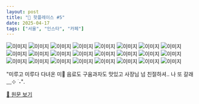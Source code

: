 ```yaml
---
layout: post
title: "📍 핫플레이스 #5"
date: 2025-04-17
tags: ["서울", "인스타", "카페"]
---
```


![이미지](https://scontent-ssn1-1.cdninstagram.com/v/t51.2885-15/484837331_18445386514072499_1383207891244366560_n.jpg?stp=dst-jpg_e35_tt6&efg=eyJ2ZW5jb2RlX3RhZyI6IkNBUk9VU0VMX0lURU0uaW1hZ2VfdXJsZ2VuLjE0NDB4MTgwMC5zZHIuZjc1NzYxLmRlZmF1bHRfaW1hZ2UifQ&_nc_ht=scontent-ssn1-1.cdninstagram.com&_nc_cat=111&_nc_oc=Q6cZ2QGvK9QDtIHQQcHJfNPZGOovWoWXv8_qHqmVVNYV1muQkGw7miXf_ctoB_9SLQ26rOA&_nc_ohc=MCxRToByetsQ7kNvwFo-akc&_nc_gid=3xDMZY2AoGdAZZjCKa1TIQ&edm=APs17CUBAAAA&ccb=7-5&ig_cache_key=MzU4OTI1MDY2ODkzNjU1Njc2MQ%3D%3D.3-ccb7-5&oh=00_AfEWTrqAFXo9XI07La3GLKU4BdS-4FgwJau5igV_6wbSUA&oe=6806613F&_nc_sid=10d13b)
![이미지](https://scontent-ssn1-1.cdninstagram.com/v/t51.2885-15/484953161_18445386502072499_4566252705471561312_n.jpg?stp=dst-jpg_e35_tt6&efg=eyJ2ZW5jb2RlX3RhZyI6IkNBUk9VU0VMX0lURU0uaW1hZ2VfdXJsZ2VuLjE0NDB4MTgwMC5zZHIuZjc1NzYxLmRlZmF1bHRfaW1hZ2UifQ&_nc_ht=scontent-ssn1-1.cdninstagram.com&_nc_cat=111&_nc_oc=Q6cZ2QGvK9QDtIHQQcHJfNPZGOovWoWXv8_qHqmVVNYV1muQkGw7miXf_ctoB_9SLQ26rOA&_nc_ohc=JqLjcyH4XzwQ7kNvwFX9mHE&_nc_gid=3xDMZY2AoGdAZZjCKa1TIQ&edm=APs17CUBAAAA&ccb=7-5&ig_cache_key=MzU4OTI1MDY2ODgxMDU3MDM3OA%3D%3D.3-ccb7-5&oh=00_AfFgUIUF0HCcO6FS8N7yQrty7wp-Gb2raZGwktl0TYwNrw&oe=68064EA9&_nc_sid=10d13b)
![이미지](https://scontent-ssn1-1.cdninstagram.com/v/t51.2885-19/475689272_3052330901595997_7077744464476303074_n.jpg?stp=dst-jpg_s150x150_tt6&_nc_ht=scontent-ssn1-1.cdninstagram.com&_nc_cat=101&_nc_oc=Q6cZ2QFFHwiqBneX8cB_-V9XSevksCAxbabgupbZry7oYn809egtXYR_npn5IpgFZnDve2M&_nc_ohc=-h2Sg6IaEjUQ7kNvwGxcQFi&_nc_gid=3xDMZY2AoGdAZZjCKa1TIQ&edm=APs17CUBAAAA&ccb=7-5&oh=00_AfHr37w2tvUJgZOuzhN1IA4EBZcjBJ8B3lzS9oephOTN8w&oe=68065E04&_nc_sid=10d13b)
![이미지](https://scontent-ssn1-1.cdninstagram.com/v/t51.2885-19/489378227_1423342781998484_2825666045487449435_n.jpg?stp=dst-jpg_s150x150_tt6&_nc_ht=scontent-ssn1-1.cdninstagram.com&_nc_cat=108&_nc_oc=Q6cZ2QF0T7HrfbGOOVi2DU8dswg3Dnc_vilwRsyeGFRLxw4HgaFowdqYmmRugElyFsZESl4&_nc_ohc=D2LSErZvrzQQ7kNvwFKGuCC&_nc_gid=3xDMZY2AoGdAZZjCKa1TIQ&edm=APs17CUBAAAA&ccb=7-5&oh=00_AfGAlManhYDfLHdMk4FfUTiJNGOI1TpXrVejiqx7RIUDWQ&oe=68063FB7&_nc_sid=10d13b)
![이미지](https://scontent-ssn1-1.cdninstagram.com/v/t51.2885-19/464945003_544561504972345_7409198579891381911_n.jpg?stp=dst-jpg_s150x150_tt6&_nc_ht=scontent-ssn1-1.cdninstagram.com&_nc_cat=101&_nc_oc=Q6cZ2QF0T7HrfbGOOVi2DU8dswg3Dnc_vilwRsyeGFRLxw4HgaFowdqYmmRugElyFsZESl4&_nc_ohc=fufvrcIHkZwQ7kNvwGirUyg&_nc_gid=3xDMZY2AoGdAZZjCKa1TIQ&edm=APs17CUBAAAA&ccb=7-5&oh=00_AfHAKA_Gxl3VSiB89uTAUxR4JF6wjnWQ-FdXJzS8LKNMFQ&oe=68063FE9&_nc_sid=10d13b)
![이미지](https://scontent-ssn1-1.cdninstagram.com/v/t51.2885-19/462319700_3841632016075949_6379293761155145805_n.jpg?stp=dst-jpg_s150x150_tt6&_nc_ht=scontent-ssn1-1.cdninstagram.com&_nc_cat=105&_nc_oc=Q6cZ2QF0T7HrfbGOOVi2DU8dswg3Dnc_vilwRsyeGFRLxw4HgaFowdqYmmRugElyFsZESl4&_nc_ohc=siM7OlFaqbEQ7kNvwGqppUr&_nc_gid=3xDMZY2AoGdAZZjCKa1TIQ&edm=APs17CUBAAAA&ccb=7-5&oh=00_AfFb00JJUlOQFEcFZbn3QkhMazvj1lNE8_jQaxEc_QJURQ&oe=680642BD&_nc_sid=10d13b)
![이미지](https://scontent-ssn1-1.cdninstagram.com/v/t51.2885-19/485707372_1305646110522908_969972180254550496_n.jpg?stp=dst-jpg_s150x150_tt6&_nc_ht=scontent-ssn1-1.cdninstagram.com&_nc_cat=108&_nc_oc=Q6cZ2QF0T7HrfbGOOVi2DU8dswg3Dnc_vilwRsyeGFRLxw4HgaFowdqYmmRugElyFsZESl4&_nc_ohc=0eTcChl6BTMQ7kNvwGtPoqa&_nc_gid=3xDMZY2AoGdAZZjCKa1TIQ&edm=APs17CUBAAAA&ccb=7-5&oh=00_AfHW_RZ36CeiS4FVuhQbi-9ZSuJ8otyOR11hBIvjTUuqMA&oe=68063FC0&_nc_sid=10d13b)
![이미지](https://scontent-ssn1-1.cdninstagram.com/v/t51.2885-19/470460702_27915904938056806_597239217417755518_n.jpg?stp=dst-jpg_s150x150_tt6&_nc_ht=scontent-ssn1-1.cdninstagram.com&_nc_cat=110&_nc_oc=Q6cZ2QF0T7HrfbGOOVi2DU8dswg3Dnc_vilwRsyeGFRLxw4HgaFowdqYmmRugElyFsZESl4&_nc_ohc=vkiiycwUeG4Q7kNvwEp5sBO&_nc_gid=3xDMZY2AoGdAZZjCKa1TIQ&edm=APs17CUBAAAA&ccb=7-5&oh=00_AfEJqE3jq01HzPZROoLPOXtT9F5mat1qpf-iHtYUW2jPDA&oe=68064CDB&_nc_sid=10d13b)
![이미지](https://scontent-ssn1-1.cdninstagram.com/v/t51.2885-15/491897157_18451218037072499_4803214208091096342_n.jpg?stp=dst-jpg_e35_tt6&efg=eyJ2ZW5jb2RlX3RhZyI6IkNBUk9VU0VMX0lURU0uaW1hZ2VfdXJsZ2VuLjE0NDB4MTc5OS5zZHIuZjc1NzYxLmRlZmF1bHRfaW1hZ2UifQ&_nc_ht=scontent-ssn1-1.cdninstagram.com&_nc_cat=111&_nc_oc=Q6cZ2QGvK9QDtIHQQcHJfNPZGOovWoWXv8_qHqmVVNYV1muQkGw7miXf_ctoB_9SLQ26rOA&_nc_ohc=QSdcxTK51J0Q7kNvwG5bsHK&_nc_gid=3xDMZY2AoGdAZZjCKa1TIQ&edm=APs17CUBAAAA&ccb=7-5&ig_cache_key=MzYxMjAxNDY3MDg4ODIyMDAwNw%3D%3D.3-ccb7-5&oh=00_AfHp--MocElyqiHojIrHEo0UGjPNX3KVPrmrKQLfpiFRsw&oe=68066AEC&_nc_sid=10d13b)
![이미지](https://scontent-ssn1-1.cdninstagram.com/v/t51.2885-19/476182106_1315756643093661_227459112144785945_n.jpg?stp=dst-jpg_s150x150_tt6&_nc_ht=scontent-ssn1-1.cdninstagram.com&_nc_cat=109&_nc_oc=Q6cZ2QF0T7HrfbGOOVi2DU8dswg3Dnc_vilwRsyeGFRLxw4HgaFowdqYmmRugElyFsZESl4&_nc_ohc=-mkdUzFJVGQQ7kNvwFRiZ_3&_nc_gid=3xDMZY2AoGdAZZjCKa1TIQ&edm=APs17CUBAAAA&ccb=7-5&oh=00_AfGHpPNVFa1SVY8r22-hH4E5c46vWNIpu_Sj0Bslh1Sszw&oe=68065DA9&_nc_sid=10d13b)
![이미지](https://scontent-ssn1-1.cdninstagram.com/v/t51.2885-19/481937128_1142523793802963_5303318457595468391_n.jpg?stp=dst-jpg_s150x150_tt6&_nc_ht=scontent-ssn1-1.cdninstagram.com&_nc_cat=111&_nc_oc=Q6cZ2QF0T7HrfbGOOVi2DU8dswg3Dnc_vilwRsyeGFRLxw4HgaFowdqYmmRugElyFsZESl4&_nc_ohc=-MYnBFSl1ZMQ7kNvwEvl0p7&_nc_gid=3xDMZY2AoGdAZZjCKa1TIQ&edm=APs17CUBAAAA&ccb=7-5&oh=00_AfHUmNdJuO3IgmYMGun69zBFuOLS6dDnSE7faL8wFmoeww&oe=68064543&_nc_sid=10d13b)
![이미지](https://scontent-ssn1-1.cdninstagram.com/v/t51.2885-19/434302538_1169717114016481_8185450264511578745_n.jpg?stp=dst-jpg_s150x150_tt6&_nc_ht=scontent-ssn1-1.cdninstagram.com&_nc_cat=101&_nc_oc=Q6cZ2QF0T7HrfbGOOVi2DU8dswg3Dnc_vilwRsyeGFRLxw4HgaFowdqYmmRugElyFsZESl4&_nc_ohc=o4nXkC75wZYQ7kNvwEMtKZ5&_nc_gid=3xDMZY2AoGdAZZjCKa1TIQ&edm=APs17CUBAAAA&ccb=7-5&oh=00_AfHPG7WOXNDOP3rNzddIlOF10bIvFWsgdj3RVDjmkMPNCg&oe=68065A2D&_nc_sid=10d13b)
![이미지](https://scontent-ssn1-1.cdninstagram.com/v/t51.2885-15/484179137_18444761965072499_7874430935301256297_n.jpg?stp=dst-jpegr_e35_tt6&efg=eyJ2ZW5jb2RlX3RhZyI6IkNBUk9VU0VMX0lURU0uaW1hZ2VfdXJsZ2VuLjE0NDB4MTgwMC5oZHIuZjc1NzYxLmRlZmF1bHRfaW1hZ2UifQ&_nc_ht=scontent-ssn1-1.cdninstagram.com&_nc_cat=111&_nc_oc=Q6cZ2QGvK9QDtIHQQcHJfNPZGOovWoWXv8_qHqmVVNYV1muQkGw7miXf_ctoB_9SLQ26rOA&_nc_ohc=qpQnMQEv25wQ7kNvwH4fi-y&_nc_gid=3xDMZY2AoGdAZZjCKa1TIQ&edm=APs17CUBAAAA&ccb=7-5&ig_cache_key=MzU4NzA5MDE5MDAyNjA2NTMzOQ%3D%3D.3-ccb7-5&oh=00_AfEOg5RoUrQIhwTneWBYZ7IGU-fv6GDtDqH7QZE26yD4pg&oe=680653C2&_nc_sid=10d13b)
![이미지](https://scontent-ssn1-1.cdninstagram.com/v/t51.2885-19/485156670_670068182059885_2838016793203841833_n.jpg?stp=dst-jpg_s150x150_tt6&_nc_ht=scontent-ssn1-1.cdninstagram.com&_nc_cat=101&_nc_oc=Q6cZ2QF0T7HrfbGOOVi2DU8dswg3Dnc_vilwRsyeGFRLxw4HgaFowdqYmmRugElyFsZESl4&_nc_ohc=GE0UVTUyYBwQ7kNvwHkQnSn&_nc_gid=3xDMZY2AoGdAZZjCKa1TIQ&edm=APs17CUBAAAA&ccb=7-5&oh=00_AfHnmJOsiPxTzKEz-cFt3CULju1WJHr6z1cllVuxRpmHXw&oe=680662B4&_nc_sid=10d13b)
![이미지](https://scontent-ssn1-1.cdninstagram.com/v/t51.2885-15/485258139_18446054857072499_8352926510555257574_n.jpg?stp=dst-jpegr_e35_tt6&efg=eyJ2ZW5jb2RlX3RhZyI6IkNBUk9VU0VMX0lURU0uaW1hZ2VfdXJsZ2VuLjE0NDB4MTgwMC5oZHIuZjc1NzYxLmRlZmF1bHRfaW1hZ2UifQ&_nc_ht=scontent-ssn1-1.cdninstagram.com&_nc_cat=111&_nc_oc=Q6cZ2QGvK9QDtIHQQcHJfNPZGOovWoWXv8_qHqmVVNYV1muQkGw7miXf_ctoB_9SLQ26rOA&_nc_ohc=5U31mKVCACAQ7kNvwG6EDzo&_nc_gid=3xDMZY2AoGdAZZjCKa1TIQ&edm=APs17CUBAAAA&ccb=7-5&ig_cache_key=MzU5MTc5NTY4NDEyOTA0NDcyNg%3D%3D.3-ccb7-5&oh=00_AfG_zc2CNnNbrUvmLsMU8k43pEuGDzr8mpyZIGtxH-PLAQ&oe=68063AB3&_nc_sid=10d13b)
![이미지](https://scontent-ssn1-1.cdninstagram.com/v/t51.2885-19/485495695_1686988805227509_3829899919439870877_n.jpg?stp=dst-jpg_s150x150_tt6&_nc_ht=scontent-ssn1-1.cdninstagram.com&_nc_cat=109&_nc_oc=Q6cZ2QF0T7HrfbGOOVi2DU8dswg3Dnc_vilwRsyeGFRLxw4HgaFowdqYmmRugElyFsZESl4&_nc_ohc=JXHkDEXr1DsQ7kNvwEK2Fbo&_nc_gid=3xDMZY2AoGdAZZjCKa1TIQ&edm=APs17CUBAAAA&ccb=7-5&oh=00_AfEsn2yvfaOlOPDaFUsL9yQptdOEK6KPl40ZTrO-d6_Q1g&oe=68065565&_nc_sid=10d13b)
![이미지](https://scontent-ssn1-1.cdninstagram.com/v/t51.2885-19/476900761_8855330204564143_1225374352933620041_n.jpg?stp=dst-jpg_s150x150_tt6&_nc_ht=scontent-ssn1-1.cdninstagram.com&_nc_cat=107&_nc_oc=Q6cZ2QF0T7HrfbGOOVi2DU8dswg3Dnc_vilwRsyeGFRLxw4HgaFowdqYmmRugElyFsZESl4&_nc_ohc=ny07ApzPZMcQ7kNvwEfGSVK&_nc_gid=3xDMZY2AoGdAZZjCKa1TIQ&edm=APs17CUBAAAA&ccb=7-5&oh=00_AfGUDUFtEGQNxh3uQtKweCq4xS82HRYY_iDqdfYrf8BElw&oe=68064544&_nc_sid=10d13b)
![이미지](https://scontent-ssn1-1.cdninstagram.com/v/t51.2885-15/485684294_18445801459072499_6692163519781759607_n.jpg?stp=dst-jpegr_e35_tt6&efg=eyJ2ZW5jb2RlX3RhZyI6IkNBUk9VU0VMX0lURU0uaW1hZ2VfdXJsZ2VuLjE0NDB4MTgwMC5oZHIuZjc1NzYxLmRlZmF1bHRfaW1hZ2UifQ&_nc_ht=scontent-ssn1-1.cdninstagram.com&_nc_cat=111&_nc_oc=Q6cZ2QGvK9QDtIHQQcHJfNPZGOovWoWXv8_qHqmVVNYV1muQkGw7miXf_ctoB_9SLQ26rOA&_nc_ohc=cVogMMuS3MQQ7kNvwH-_X88&_nc_gid=3xDMZY2AoGdAZZjCKa1TIQ&edm=APs17CUBAAAA&ccb=7-5&ig_cache_key=MzU5MDc2NjEyMzMwODE1NjkxNg%3D%3D.3-ccb7-5&oh=00_AfHPigMWMnsPHOWZLYlAmWllQYb9q7PLpED6zB8zrjVz7w&oe=680637E0&_nc_sid=10d13b)
![이미지](https://scontent-ssn1-1.cdninstagram.com/v/t51.2885-19/428136818_956870962536686_8161255641713131102_n.jpg?stp=dst-jpg_s150x150_tt6&_nc_ht=scontent-ssn1-1.cdninstagram.com&_nc_cat=102&_nc_oc=Q6cZ2QF0T7HrfbGOOVi2DU8dswg3Dnc_vilwRsyeGFRLxw4HgaFowdqYmmRugElyFsZESl4&_nc_ohc=vYFwW3YulWcQ7kNvwEwfESF&_nc_gid=3xDMZY2AoGdAZZjCKa1TIQ&edm=APs17CUBAAAA&ccb=7-5&oh=00_AfFAk6fFrBXiuFB9X8L7HAwIN7TlfR3xCIPqx7iYmIazEg&oe=680653C4&_nc_sid=10d13b)
![이미지](https://scontent-ssn1-1.cdninstagram.com/v/t51.2885-15/489596650_18449766493072499_666166262842512419_n.jpg?stp=dst-jpg_e35_tt6&efg=eyJ2ZW5jb2RlX3RhZyI6IkNBUk9VU0VMX0lURU0uaW1hZ2VfdXJsZ2VuLjE0NDB4MTc5OC5zZHIuZjc1NzYxLmRlZmF1bHRfaW1hZ2UifQ&_nc_ht=scontent-ssn1-1.cdninstagram.com&_nc_cat=111&_nc_oc=Q6cZ2QGvK9QDtIHQQcHJfNPZGOovWoWXv8_qHqmVVNYV1muQkGw7miXf_ctoB_9SLQ26rOA&_nc_ohc=u8960LdmtTUQ7kNvwGtjH1q&_nc_gid=3xDMZY2AoGdAZZjCKa1TIQ&edm=APs17CUBAAAA&ccb=7-5&ig_cache_key=MzYwNjE3ODg4MzExMDE3MTkyNQ%3D%3D.3-ccb7-5&oh=00_AfG4VjIn-foPp0cdyIxFk3c6gE6q8jYdV1KcOCuEig2D3g&oe=68066685&_nc_sid=10d13b)
![이미지](https://scontent-ssn1-1.cdninstagram.com/v/t51.2885-15/480751236_18441213463072499_4647318979129850629_n.jpg?stp=dst-jpegr_e35_tt6&efg=eyJ2ZW5jb2RlX3RhZyI6IkNBUk9VU0VMX0lURU0uaW1hZ2VfdXJsZ2VuLjE0NDB4MTgwMC5oZHIuZjc1NzYxLmRlZmF1bHRfaW1hZ2UifQ&_nc_ht=scontent-ssn1-1.cdninstagram.com&_nc_cat=111&_nc_oc=Q6cZ2QGvK9QDtIHQQcHJfNPZGOovWoWXv8_qHqmVVNYV1muQkGw7miXf_ctoB_9SLQ26rOA&_nc_ohc=RiL8W6uaAFYQ7kNvwGjOQSD&_nc_gid=3xDMZY2AoGdAZZjCKa1TIQ&edm=APs17CUBAAAA&ccb=7-5&ig_cache_key=MzU3Mjc2MzY0Nzk5NzAyMDU2OA%3D%3D.3-ccb7-5&oh=00_AfHr_9rwTIpsJLneKCboem9Jg1trt5IcMpw9m2n__pJh2g&oe=680644FD&_nc_sid=10d13b)
![이미지](https://scontent-ssn1-1.cdninstagram.com/v/t51.2885-19/486089148_1008092848091771_6583026152004183077_n.jpg?stp=dst-jpg_s150x150_tt6&_nc_ht=scontent-ssn1-1.cdninstagram.com&_nc_cat=111&_nc_oc=Q6cZ2QF0T7HrfbGOOVi2DU8dswg3Dnc_vilwRsyeGFRLxw4HgaFowdqYmmRugElyFsZESl4&_nc_ohc=2Q-VT3dV7X4Q7kNvwE59WQ5&_nc_gid=3xDMZY2AoGdAZZjCKa1TIQ&edm=APs17CUBAAAA&ccb=7-5&oh=00_AfEIC_EOARchFpmrPfdhSRwkgCMVdJmZuCizg_VVBuwFOg&oe=68063691&_nc_sid=10d13b)
![이미지](https://scontent-ssn1-1.cdninstagram.com/v/t51.2885-19/462046422_778836284284538_8393070135170122335_n.jpg?stp=dst-jpg_s150x150_tt6&_nc_ht=scontent-ssn1-1.cdninstagram.com&_nc_cat=102&_nc_oc=Q6cZ2QF0T7HrfbGOOVi2DU8dswg3Dnc_vilwRsyeGFRLxw4HgaFowdqYmmRugElyFsZESl4&_nc_ohc=qt11STlX7gsQ7kNvwHeU07W&_nc_gid=3xDMZY2AoGdAZZjCKa1TIQ&edm=APs17CUBAAAA&ccb=7-5&oh=00_AfEj0Nt9uJO40PpLe7BPZdwQCXhrk90R343AqDBHdUIXvQ&oe=680648D9&_nc_sid=10d13b)
![이미지](https://scontent-ssn1-1.cdninstagram.com/v/t51.2885-19/476188522_1150504023116283_5924936987111254333_n.jpg?stp=dst-jpg_s150x150_tt6&_nc_ht=scontent-ssn1-1.cdninstagram.com&_nc_cat=103&_nc_oc=Q6cZ2QF0T7HrfbGOOVi2DU8dswg3Dnc_vilwRsyeGFRLxw4HgaFowdqYmmRugElyFsZESl4&_nc_ohc=sxPvHEFNP_cQ7kNvwG9zKPY&_nc_gid=3xDMZY2AoGdAZZjCKa1TIQ&edm=APs17CUBAAAA&ccb=7-5&oh=00_AfGmXEcQw6H6oQerEykfueoevLK1pv20sbliCe70Uf1n3g&oe=68063FAB&_nc_sid=10d13b)

"미루고 미루다 다녀온 미🤍
음료도 구움과자도 맛있고 사장님 넘 친절하셔.. 나 또 갈래﹏⊹ ࣪ ˖".

[🔗 원문 보기](https://www.instagram.com/p/DHPlHqeSnAJ/)
